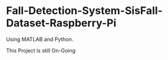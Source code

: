 # Fall-Detection-System-SisFall-Dataset-Raspberry-Pi
Using MATLAB and Python.

This Project is still On-Going
